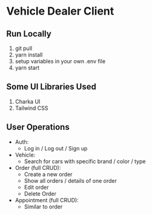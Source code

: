 # Vehicle Dealer Client

## Run Locally

1. git pull
2. yarn install
3. setup variables in your own .env file
4. yarn start

## Some UI Libraries Used

1. Charka UI
2. Tailwind CSS

## User Operations

- Auth:​
  - Log in / Log out / Sign up​
- Vehicle:​
  - Search for cars with specific brand / color / type​
- Order (full CRUD):​
  - Create a new order​
  - Show all orders / details of one order​
  - Edit order​
  - Delete Order​
- Appointment (full CRUD):​
  - Similar to order​
